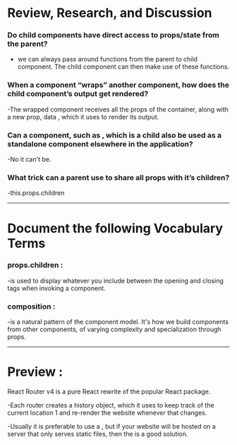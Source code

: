 # Review, Research, and Discussion

### Do child components have direct access to props/state from the parent?

- we can always pass around functions from the parent to child component. The child component can then make use of these functions.

### When a component “wraps” another component, how does the child component’s output get rendered?

-The wrapped component receives all the props of the container, along with a new prop, data , which it uses to render its output.


### Can a component, such as <Content />, which is a child also be used as a standalone component elsewhere in the application?

-No it can't be.


### What trick can a parent use to share all props with it’s children?

-this.props.children 

------------------------------------------------
# Document the following Vocabulary Terms

### props.children :

-is used to display whatever you include between the opening and closing tags when invoking a component.


### composition :

-is a natural pattern of the component model. It's how we build components from other components, of varying complexity and specialization through props.


-----------------------------------------------

# Preview :

React Router v4 is a pure React rewrite of the popular React package.

-Each router creates a history object, which it uses to keep track of the current location 1 and re-render the website whenever that changes.

-Usually it is preferable to use a <BrowserRouter>, but if your website will be hosted on a server that only serves static files, then the <HashRouter> is a good solution.

